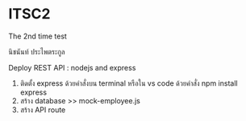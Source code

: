 # ITSC2
The 2nd time test


นิชนันท์ ประไพตระกูล

Deploy REST API : nodejs and express
1. ติดตั้ง express ด้วยคำสั่งบน terminal หรือใน vs code ด้วยคำสั่ง npm install express
2. สร้าง database >> mock-employee.js
3. สร้าง API route
  
